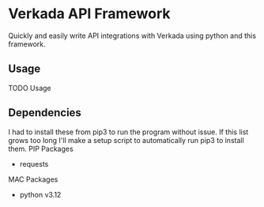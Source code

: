 # Verkada API Framework

Quickly and easily write API integrations with Verkada using python and this framework.

## Usage

 TODO Usage

## Dependencies
I had to install these from pip3 to run the program without issue. If this list grows too long I'll make a setup script to automatically run pip3 to install them.
PIP Packages
- requests

MAC Packages
- python v3.12
